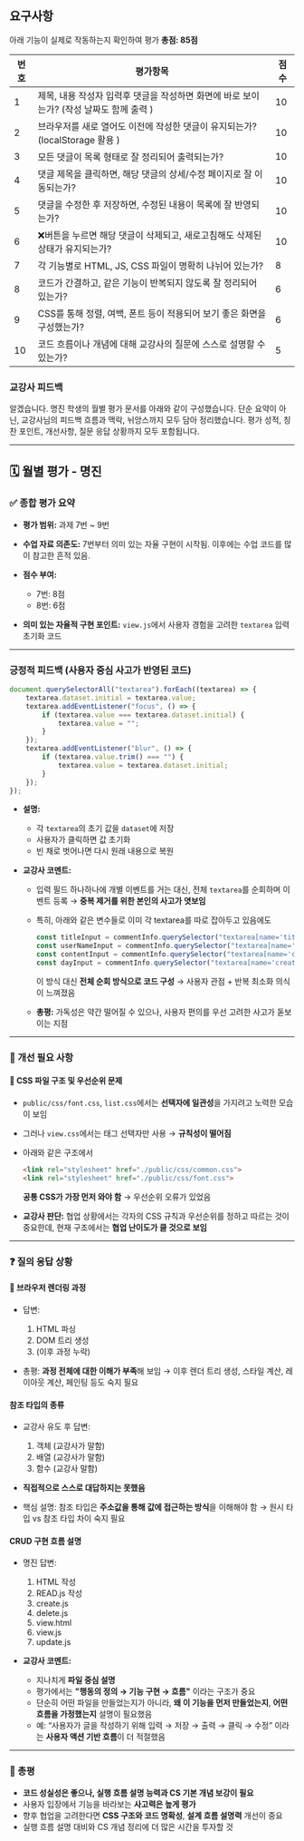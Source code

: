 ## 요구사항

아래 기능이 실제로 작동하는지 확인하여 평가
**총점: 85점**

|번호| 평가항목                                             |점수|
|--| ---------------------------------------------------|--|
| 1 | 제목, 내용 작성자 입력후 댓글을 작성하면 화면에 바로 보이는가? (작성 날짜도 함께 출력 ) |10|
| 2 | 브라우저를 새로 열어도 이전에 작성한 댓글이 유지되는가? (localStorage 활용 ) |10|
| 3 | 모든 댓글이 목록 형태로 잘 정리되어 출력되는가?|10|
| 4 | 댓글 제목을 클릭하면, 해당 댓글의 상세/수정 페이지로 잘 이동되는가?|10|
| 5 | 댓글을 수정한 후 저장하면, 수정된 내용이 목록에 잘 반영되는가?|10|
| 6 | ❌버튼을 누르면 해당 댓글이 삭제되고, 새로고침해도 삭제된 상태가 유지되는가?|10|
| 7 | 각 기능별로 HTML, JS, CSS 파일이 명확히 나뉘어 있는가?|8|
| 8 | 코드가 간결하고, 같은 기능이 반복되지 않도록 잘 정리되어 있는가?|6|
| 9 | CSS를 통해 정렬, 여백, 폰트 등이 적용되어 보기 좋은 화면을 구성했는가?|6|
| 10 | 코드 흐름이나 개념에 대해 교강사의 질문에 스스로 설명할 수 있는가?|5|

### 교강사 피드백



알겠습니다. 명진 학생의 월별 평가 문서를 아래와 같이 구성했습니다.
단순 요약이 아닌, 교강사님의 피드백 흐름과 맥락, 뉘앙스까지 모두 담아 정리했습니다.
평가 성적, 칭찬 포인트, 개선사항, 질문 응답 상황까지 모두 포함됩니다.

---

## 🗓 월별 평가 - 명진

### ✅ 종합 평가 요약

- **평가 범위:** 과제 7번 \~ 9번
- **수업 자료 의존도:** 7번부터 의미 있는 자율 구현이 시작됨. 이후에는 수업 코드를 많이 참고한 흔적 있음.
- **점수 부여:**

  * 7번: 8점
  * 8번: 6점 

* **의미 있는 자율적 구현 포인트:**
  `view.js`에서 사용자 경험을 고려한 `textarea` 입력 초기화 코드

---

### 긍정적 피드백 (사용자 중심 사고가 반영된 코드)

```js
document.querySelectorAll("textarea").forEach((textarea) => {
    textarea.dataset.initial = textarea.value;
    textarea.addEventListener("focus", () => {
        if (textarea.value === textarea.dataset.initial) {
            textarea.value = "";
        }
    });
    textarea.addEventListener("blur", () => {
        if (textarea.value.trim() === "") {
            textarea.value = textarea.dataset.initial;
        }
    });
});
```

* **설명:**

  * 각 `textarea`의 초기 값을 `dataset`에 저장
  * 사용자가 클릭하면 값 초기화
  * 빈 채로 벗어나면 다시 원래 내용으로 복원
* **교강사 코멘트:**

  * 입력 필드 하나하나에 개별 이벤트를 거는 대신, 전체 `textarea`를 순회하며 이벤트 등록 → **중복 제거를 위한 본인의 사고가 엿보임**
  * 특히, 아래와 같은 변수들로 이미 각 textarea를 따로 잡아두고 있음에도

    ```js
    const titleInput = commentInfo.querySelector("textarea[name='title']");
    const userNameInput = commentInfo.querySelector("textarea[name='userName']");
    const contentInput = commentInfo.querySelector("textarea[name='content']");
    const dayInput = commentInfo.querySelector("textarea[name='createdAt']");
    ```

    이 방식 대신 **전체 순회 방식으로 코드 구성** → 사용자 관점 + 반복 최소화 의식이 느껴졌음
  * **총평:** 가독성은 약간 떨어질 수 있으나, 사용자 편의를 우선 고려한 사고가 돋보이는 지점

---

### 🔧 개선 필요 사항

#### 📁 CSS 파일 구조 및 우선순위 문제

* `public/css/font.css`, `list.css`에서는 **선택자에 일관성**을 가지려고 노력한 모습이 보임

* 그러나 `view.css`에서는 태그 선택자만 사용 → **규칙성이 떨어짐**

* 아래와 같은 구조에서

  ```html
  <link rel="stylesheet" href="./public/css/common.css">
  <link rel="stylesheet" href="./public/css/font.css">
  ```

  **공통 CSS가 가장 먼저 와야 함**
  → 우선순위 오류가 있었음

* **교강사 판단:** 협업 상황에서는 각자의 CSS 규칙과 우선순위를 정하고 따르는 것이 중요한데, 현재 구조에서는 **협업 난이도가 클 것으로 보임**

---

### ❓ 질의 응답 상황

#### 📌 브라우저 렌더링 과정

* 답변:

  1. HTML 파싱
  2. DOM 트리 생성
  3. (이후 과정 누락)
* 총평: **과정 전체에 대한 이해가 부족**해 보임
  → 이후 렌더 트리 생성, 스타일 계산, 레이아웃 계산, 페인팅 등도 숙지 필요

#### 참조 타입의 종류

* 교강사 유도 후 답변:

  1. 객체 (교강사가 말함)
  2. 배열 (교강사가 말함)
  3. 함수 (교강사 말함)
* **직접적으로 스스로 대답하지는 못했음**
* 핵심 설명: 참조 타입은 **주소값을 통해 값에 접근하는 방식**을 이해해야 함
  → 원시 타입 vs 참조 타입 차이 숙지 필요

#### CRUD 구현 흐름 설명

* 명진 답변:

  1. HTML 작성
  2. READ.js 작성
  3. create.js
  4. delete.js
  5. view.html
  6. view.js
  7. update.js 

* **교강사 코멘트:**

  * 지나치게 **파일 중심 설명**
  * 평가에서는 **"행동의 정의 → 기능 구현 → 흐름"** 이라는 구조가 중요
  * 단순히 어떤 파일을 만들었는지가 아니라, **왜 이 기능을 먼저 만들었는지**, **어떤 흐름을 가정했는지** 설명이 필요했음
  * 예: “사용자가 글을 작성하기 위해 입력 → 저장 → 출력 → 클릭 → 수정” 이라는 **사용자 액션 기반 흐름**이 더 적절했음

---

### 📌 총평

* **코드 성실성은 좋으나, 실행 흐름 설명 능력과 CS 기본 개념 보강이 필요**
* 사용자 입장에서 기능을 바라보는 **사고력은 높게 평가**
* 향후 협업을 고려한다면 **CSS 구조와 코드 명확성**, **설계 흐름 설명력** 개선이 중요
* 실행 흐름 설명 대비와 CS 개념 정리에 더 많은 시간을 투자할 것
